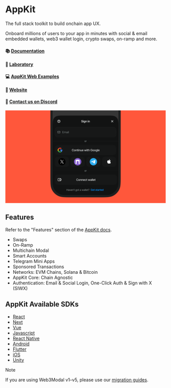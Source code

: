 # AppKit

The full stack toolkit to build onchain app UX.

Onboard millions of users to your app in minutes with social & email embedded wallets, web3 wallet login, crypto swaps, on-ramp and more.

#### 📚 [Documentation](https://docs.reown.com/appkit/overview)

#### 🧪 [Laboratory](https://appkit-lab.reown.com)

#### 💻 [AppKit Web Examples](https://github.com/reown-com/appkit-web-examples)

#### 🔗 [Website](https://reown.com/appkit)

#### 🛟 [Contact us on Discord](https://discord.gg/reown)

<p align="center">
  <img src="./.github/assets/header.png" alt="" border="0">
</p>

## Features

Refer to the "Features" section of the [AppKit docs](https://docs.reown.com/appkit/features).

- Swaps
- On-Ramp
- Multichain Modal
- Smart Accounts
- Telegram Mini Apps
- Sponsored Transactions
- Networks: EVM Chains, Solana & Bitcoin
- AppKit Core: Chain Agnostic
- Authentication: Email & Social Login, One-Click Auth & Sign with X (SIWX)

## AppKit Available SDKs

- [React](https://docs.reown.com/appkit/react/core/installation)
- [Next](https://docs.reown.com/appkit/next/core/installation)
- [Vue](https://docs.reown.com/appkit/vue/core/installation)
- [Javascript](https://docs.reown.com/appkit/javascript/core/installation)
- [React Native](https://docs.reown.com/appkit/react-native/core/installation)
- [Android](https://docs.reown.com/appkit/android/core/installation)
- [Flutter](https://docs.reown.com/appkit/flutter/core/installation)
- [iOS](https://docs.reown.com/appkit/ios/core/installation)
- [Unity](https://docs.reown.com/appkit/unity/core/installation)

> [!NOTE]
> If you are using Web3Modal v1–v5, please use our [migration guides](https://docs.reown.com/appkit/upgrade/to-reown-appkit-web#migrate-from-web3modal-v5-to-reown-appkit).

